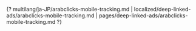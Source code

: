 {? multilang/ja-JP/arabclicks-mobile-tracking.md | localized/deep-linked-ads/arabclicks-mobile-tracking.md | pages/deep-linked-ads/arabclicks-mobile-tracking.md ?}
